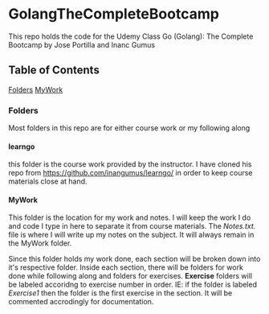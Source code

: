 # GolangTheCompleteBootcamp

This repo holds the code for the Udemy Class Go (Golang): The Complete Bootcamp by Jose Portilla and Inanc Gumus

## Table of Contents

  [Folders](#Folders)
  [MyWork](#Mywork)

### Folders

Most folders in this repo are for either course work or my following along

#### learngo

this folder is the course work provided by the instructor. I have cloned his repo from <https://github.com/inangumus/learngo/> in order to keep course materials close at hand.

#### MyWork

This folder is the location for my work and notes. I will keep the work I do and code I type in here to separate it from course materials. The _Notes.txt._ file is where I will write up my notes on the subject. It will always remain in the MyWork folder.

Since this folder holds my work done, each section will be broken down into it's respective folder. Inside each section, there will be folders for work done while following along and folders for exercises. __Exercise__ folders will be labeled accoridng to exercise number in order. IE: if the folder is labeled _Exercise1_ then the folder is the first exercise in the section. It will be commented accrodingly for documentation.
